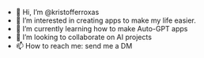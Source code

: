 - 👋 Hi, I’m @kristofferroxas
- 👀 I’m interested in creating apps to make my life easier.
- 🌱 I’m currently learning how to make Auto-GPT apps
- 💞️ I’m looking to collaborate on AI projects
- 📫 How to reach me: send me a DM

<!---
kristofferroxas/kristofferroxas is a ✨ special ✨ repository because its `README.md` (this file) appears on your GitHub profile.
You can click the Preview link to take a look at your changes.
--->
